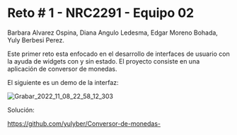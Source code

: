 # Reto # 1 - NRC2291 - Equipo 02

Barbara Alvarez Ospina, Diana Angulo Ledesma, Edgar Moreno Bohada, Yuly Berbesi Perez.


Este primer reto esta enfocado en el desarrollo de interfaces de usuario con la ayuda de widgets con y sin estado. El proyecto consiste en una aplicación de conversor de monedas.

El siguiente es un demo de la interfaz:

![Grabar_2022_11_08_22_58_12_303](https://user-images.githubusercontent.com/113151593/200735514-c0f6bd28-6343-4853-ab6d-ea5bd30626d8.gif)


Solución:

https://github.com/yulyber/Conversor-de-monedas-
